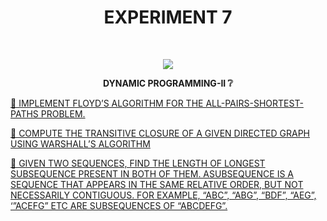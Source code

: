 <h1 align="center">EXPERIMENT 7</h1>
<!-- PROJECT LOGO -->
<br />
<p align="center">
  <a href="https://github.com/DHANOLA/CLASS-NOTIX/edit/root/SEMESTER%203/DESIGN%20AND%20ANALYSIS%20OF%20ALGORITHMS%20LAB/EXPERIMENT%207">
    <img src="https://media.giphy.com/media/wW4FobicKarqU/giphy.gif" >
  </a>

  

  <p align="center">
  <b> DYNAMIC PROGRAMMING-II ❔</b>
    <br />
   
  </p>
</p>



   <a href="https://github.com/DHANOLA/CLASS-NOTIX/blob/root/SEMESTER%203/DESIGN%20AND%20ANALYSIS%20OF%20ALGORITHMS%20LAB/EXPERIMENT%207/QUESTION 1.cpp" style="color: ">💫 IMPLEMENT FLOYD’S ALGORITHM FOR THE ALL-PAIRS-SHORTEST-PATHS PROBLEM. </a><br />


<a href="https://github.com/DHANOLA/CLASS-NOTIX/blob/root/SEMESTER%203/DESIGN%20AND%20ANALYSIS%20OF%20ALGORITHMS%20LAB/EXPERIMENT%207/QUESTION 1.cpp" style="color: ">💫 COMPUTE THE TRANSITIVE CLOSURE OF A GIVEN DIRECTED GRAPH USING WARSHALL’S ALGORITHM</a><br /> 

<a href="https://github.com/DHANOLA/CLASS-NOTIX/blob/root/SEMESTER%203/DESIGN%20AND%20ANALYSIS%20OF%20ALGORITHMS%20LAB/EXPERIMENT%207/QUESTION 1.cpp" style="color: ">💫 GIVEN TWO SEQUENCES, FIND THE LENGTH OF LONGEST SUBSEQUENCE PRESENT IN BOTH OF THEM. ASUBSEQUENCE IS A SEQUENCE THAT APPEARS IN THE SAME RELATIVE ORDER, BUT NOT NECESSARILY CONTIGUOUS. FOR EXAMPLE, “ABC”, “ABG”, “BDF”, “AEG”, ‘”ACEFG” ETC ARE SUBSEQUENCES OF “ABCDEFG”. </a><br />




